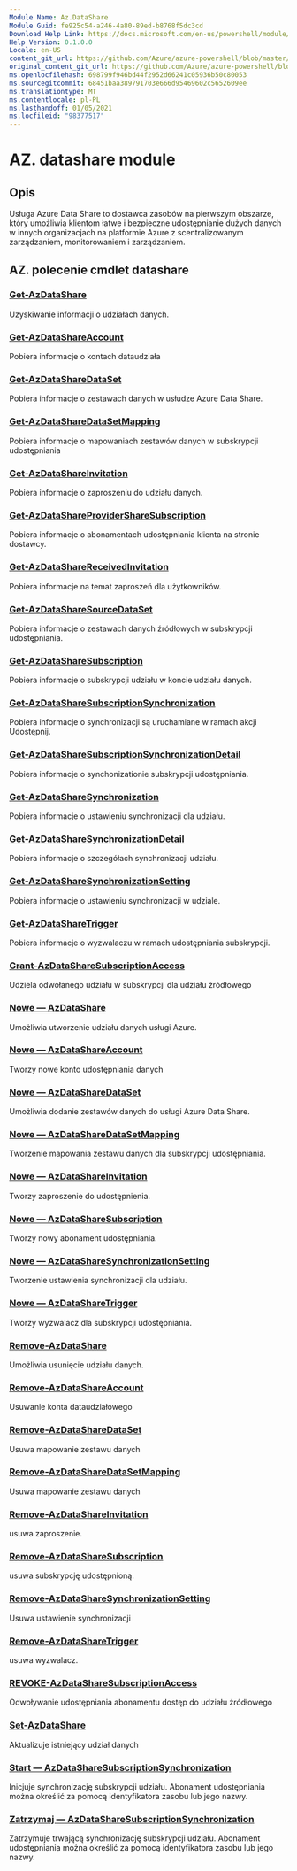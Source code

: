 ```yaml
---
Module Name: Az.DataShare
Module Guid: fe925c54-a246-4a80-89ed-b8768f5dc3cd
Download Help Link: https://docs.microsoft.com/en-us/powershell/module/az.datashare
Help Version: 0.1.0.0
Locale: en-US
content_git_url: https://github.com/Azure/azure-powershell/blob/master/src/DataShare/DataShare/help/Az.DataShare.md
original_content_git_url: https://github.com/Azure/azure-powershell/blob/master/src/DataShare/DataShare/help/Az.DataShare.md
ms.openlocfilehash: 698799f946bd44f2952d66241c05936b50c80053
ms.sourcegitcommit: 68451baa389791703e666d95469602c5652609ee
ms.translationtype: MT
ms.contentlocale: pl-PL
ms.lasthandoff: 01/05/2021
ms.locfileid: "98377517"
---
```

# AZ. datashare module
## Opis
Usługa Azure Data Share to dostawca zasobów na pierwszym obszarze, który umożliwia klientom łatwe i bezpieczne udostępnianie dużych danych w innych organizacjach na platformie Azure z scentralizowanym zarządzaniem, monitorowaniem i zarządzaniem.

## AZ. polecenie cmdlet datashare
### [Get-AzDataShare](Get-AzDataShare.md)
Uzyskiwanie informacji o udziałach danych.

### [Get-AzDataShareAccount](Get-AzDataShareAccount.md)
Pobiera informacje o kontach dataudziała

### [Get-AzDataShareDataSet](Get-AzDataShareDataSet.md)
Pobiera informacje o zestawach danych w usłudze Azure Data Share.

### [Get-AzDataShareDataSetMapping](Get-AzDataShareDataSetMapping.md)
Pobiera informacje o mapowaniach zestawów danych w subskrypcji udostępniania

### [Get-AzDataShareInvitation](Get-AzDataShareInvitation.md)
Pobiera informacje o zaproszeniu do udziału danych.

### [Get-AzDataShareProviderShareSubscription](Get-AzDataShareProviderShareSubscription.md)
Pobiera informacje o abonamentach udostępniania klienta na stronie dostawcy.

### [Get-AzDataShareReceivedInvitation](Get-AzDataShareReceivedInvitation.md)
Pobiera informacje na temat zaproszeń dla użytkowników.

### [Get-AzDataShareSourceDataSet](Get-AzDataShareSourceDataSet.md)
Pobiera informacje o zestawach danych źródłowych w subskrypcji udostępniania.

### [Get-AzDataShareSubscription](Get-AzDataShareSubscription.md)
Pobiera informacje o subskrypcji udziału w koncie udziału danych.

### [Get-AzDataShareSubscriptionSynchronization](Get-AzDataShareSubscriptionSynchronization.md)
Pobiera informacje o synchronizacji są uruchamiane w ramach akcji Udostępnij.

### [Get-AzDataShareSubscriptionSynchronizationDetail](Get-AzDataShareSubscriptionSynchronizationDetail.md)
Pobiera informacje o synchonizationie subskrypcji udostępniania.

### [Get-AzDataShareSynchronization](Get-AzDataShareSynchronization.md)
Pobiera informacje o ustawieniu synchronizacji dla udziału.

### [Get-AzDataShareSynchronizationDetail](Get-AzDataShareSynchronizationDetail.md)
Pobiera informacje o szczegółach synchronizacji udziału.

### [Get-AzDataShareSynchronizationSetting](Get-AzDataShareSynchronizationSetting.md)
Pobiera informacje o ustawieniu synchronizacji w udziale.

### [Get-AzDataShareTrigger](Get-AzDataShareTrigger.md)
Pobiera informacje o wyzwalaczu w ramach udostępniania subskrypcji.

### [Grant-AzDataShareSubscriptionAccess](Grant-AzDataShareSubscriptionAccess.md)
Udziela odwołanego udziału w subskrypcji dla udziału źródłowego

### [Nowe — AzDataShare](New-AzDataShare.md)
Umożliwia utworzenie udziału danych usługi Azure.

### [Nowe — AzDataShareAccount](New-AzDataShareAccount.md)
Tworzy nowe konto udostępniania danych

### [Nowe — AzDataShareDataSet](New-AzDataShareDataSet.md)
Umożliwia dodanie zestawów danych do usługi Azure Data Share.

### [Nowe — AzDataShareDataSetMapping](New-AzDataShareDataSetMapping.md)
Tworzenie mapowania zestawu danych dla subskrypcji udostępniania.

### [Nowe — AzDataShareInvitation](New-AzDataShareInvitation.md)
Tworzy zaproszenie do udostępnienia.

### [Nowe — AzDataShareSubscription](New-AzDataShareSubscription.md)
Tworzy nowy abonament udostępniania.

### [Nowe — AzDataShareSynchronizationSetting](New-AzDataShareSynchronizationSetting.md)
Tworzenie ustawienia synchronizacji dla udziału.

### [Nowe — AzDataShareTrigger](New-AzDataShareTrigger.md)
Tworzy wyzwalacz dla subskrypcji udostępniania.

### [Remove-AzDataShare](Remove-AzDataShare.md)
Umożliwia usunięcie udziału danych.

### [Remove-AzDataShareAccount](Remove-AzDataShareAccount.md)
Usuwanie konta dataudziałowego

### [Remove-AzDataShareDataSet](Remove-AzDataShareDataSet.md)
Usuwa mapowanie zestawu danych

### [Remove-AzDataShareDataSetMapping](Remove-AzDataShareDataSetMapping.md)
Usuwa mapowanie zestawu danych

### [Remove-AzDataShareInvitation](Remove-AzDataShareInvitation.md)
usuwa zaproszenie.

### [Remove-AzDataShareSubscription](Remove-AzDataShareSubscription.md)
usuwa subskrypcję udostępnioną.

### [Remove-AzDataShareSynchronizationSetting](Remove-AzDataShareSynchronizationSetting.md)
Usuwa ustawienie synchronizacji

### [Remove-AzDataShareTrigger](Remove-AzDataShareTrigger.md)
usuwa wyzwalacz.

### [REVOKE-AzDataShareSubscriptionAccess](Revoke-AzDataShareSubscriptionAccess.md)
Odwoływanie udostępniania abonamentu dostęp do udziału źródłowego

### [Set-AzDataShare](Set-AzDataShare.md)
Aktualizuje istniejący udział danych

### [Start — AzDataShareSubscriptionSynchronization](Start-AzDataShareSubscriptionSynchronization.md)
Inicjuje synchronizację subskrypcji udziału. Abonament udostępniania można określić za pomocą identyfikatora zasobu lub jego nazwy.

### [Zatrzymaj — AzDataShareSubscriptionSynchronization](Stop-AzDataShareSubscriptionSynchronization.md)
Zatrzymuje trwającą synchronizację subskrypcji udziału. Abonament udostępniania można określić za pomocą identyfikatora zasobu lub jego nazwy.

